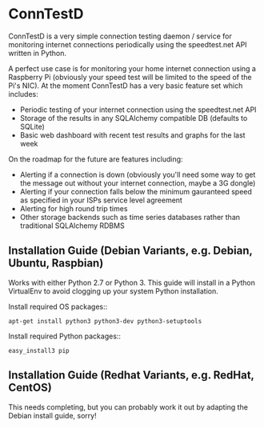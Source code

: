# ConnTestD
ConnTestD is a very simple connection testing daemon / service for monitoring internet connections periodically using the speedtest.net API written in Python.

A perfect use case is for monitoring your home internet connection using a Raspberry Pi (obviously your speed test will be limited to the speed of the Pi's NIC).
At the moment ConnTestD has a very basic feature set which includes:

* Periodic testing of your internet connection using the speedtest.net API
* Storage of the results in any SQLAlchemy compatible DB (defaults to SQLite)
* Basic web dashboard with recent test results and graphs for the last week

On the roadmap for the future are features including:

* Alerting if a connection is down (obviously you'll need some way to get the message out without your internet connection, maybe a 3G dongle)
* Alerting if your connection falls below the minimum gauranteed speed as specified in your ISPs service level agreement
* Alerting for high round trip times
* Other storage backends such as time series databases rather than traditional SQLAlchemy RDBMS

## Installation Guide (Debian Variants, e.g. Debian, Ubuntu, Raspbian)

Works with either Python 2.7 or Python 3. This guide will install in a Python VirtualEnv to avoid clogging up your system Python installation.

Install required OS packages::

	apt-get install python3 python3-dev python3-setuptools

Install required Python packages::

	easy_install3 pip

## Installation Guide (Redhat Variants, e.g. RedHat, CentOS)

This needs completing, but you can probably work it out by adapting the Debian install guide, sorry!
